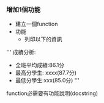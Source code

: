 ### 增加1個功能
- 建立一個function
- 功能
    - 列印以下的資訊

'''
成績分析:
- 全班平均成績:86.1分
- 最高分學生: xxxx(87.7分)
- 最低分學生:xxx(85.0分)
'''

function必需要有功能說明(docstring)